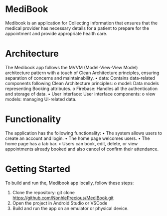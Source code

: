 # MediBook
Medibook is an application for Collecting  information that ensures that the medical provider has necessary details for a patient  to prepare for the appointment and provide appropriate health care. 
# Architecture
The Medibook app follows the MVVM (Model-View-View Model) architecture pattern with a touch of Clean Architecture principles, ensuring separation of concerns and maintainability.
•	data: Contains data-related components following Clean Architecture principles:
o	model: Data models representing Booking attributes.
o	Firebase: Handles all the authentication and storage of data.
•	User interface: User interface components:
o	view models:  managing UI-related data.
# Functionality
The application has the following functionality:
•	The system allows users to create an account and login.
•	The home page welcomes users.
•	The home page has a tab bar.
•	Users can book, edit, delete, or view appointments already booked and also cancel of confirm their attendance.
# Getting Started
To build and run the, Medibook app locally, follow these steps:
1.	Clone the repository: git clone https://github.com/NonhlePrecious/MediBook.git
2.	Open the project in Android Studio or VSCode
3.	Build and run the app on an emulator or physical device.

